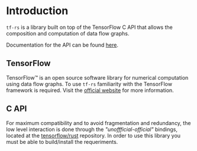 # Introduction

`tf-rs` is a library built on top of the TensorFlow C API that allows the composition and computation of data flow graphs.

Documentation for the API can be found [here](https://docs.rs/tf-rs/).

## TensorFlow

TensorFlow™ is an open source software library for numerical computation using data flow graphs. To use `tf-rs` familiarity with the TensorFlow framework is required. Visit the [official website](https://www.tensorflow.org/) for more information.

## C API

For maximum compatibility and to avoid fragmentation and redundancy, the low level interaction is done through the _"unoffficial-official"_ bindings, located at the [tensorflow/rust](https://github.com/tensorflow/rust) repository. In order to use this library you must be able to build/install the requeriments.
